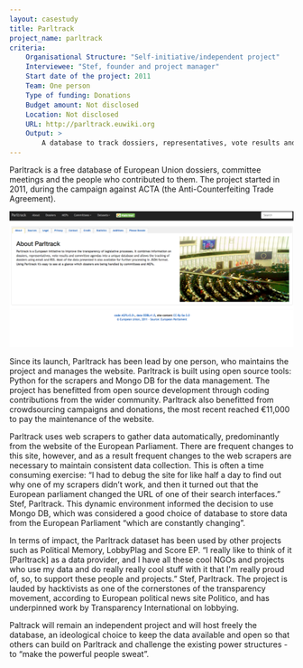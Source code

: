 ```yaml
---
layout: casestudy
title: Parltrack
project_name: parltrack
criteria:
    Organisational Structure: "Self-initiative/independent project"
    Interviewee: "Stef, founder and project manager"
    Start date of the project: 2011
    Team: One person
    Type of funding: Donations
    Budget amount: Not disclosed
    Location: Not disclosed
    URL: http://parltrack.euwiki.org
    Output: >
        A database to track dossiers, representatives, vote results and committees agendas in the European Parliament.
---
```


Parltrack is a free database of European Union dossiers, committee meetings and the people who contributed to them. The project started in 2011, during the campaign against ACTA (the Anti-Counterfeiting Trade Agreement). 

![](images/parltrack.png)

Since its launch, Parltrack has been lead by one person, who maintains the project and manages the website. Parltrack is built using open source tools: Python for the scrapers and Mongo DB for the data management. The project has benefitted from open source development through coding contributions from the wider community. Parltrack also benefitted from crowdsourcing campaigns and donations, the most recent reached €11,000 to pay the maintenance of the website.
 
Parltrack uses web scrapers to gather data automatically, predominantly from the website of the European Parliament. There are frequent changes to this site, however, and as a result frequent changes to the web scrapers are necessary to maintain consistent data collection. This is often a time consuming exercise: “I had to debug the site for like half a day to find out why one of my scrapers didn’t work, and then it turned out that the European parliament changed the URL of one of their search interfaces.” Stef, Parltrack. This dynamic environment informed the decision to use Mongo DB, which was considered a good choice of database to store data from the European Parliament “which are constantly changing”.
 
In terms of impact, the Parltrack dataset has been used by other projects such as Political Memory, LobbyPlag and Score EP. “I really like to think of it [Parltrack] as a data provider, and I have all these cool NGOs and projects who use my data and do really really cool stuff with it that I'm really proud of, so, to support these people and projects.” Stef, Parltrack. The project is lauded by hacktivists as one of the cornerstones of the transparency movement, according to European political news site Politico, and has underpinned work by Transparency International on lobbying.
 
Paltrack will remain an independent project and will host freely the database, an ideological choice to keep the data available and open so that others can build on Parltrack and  challenge the existing power structures - to “make the powerful people sweat”.
